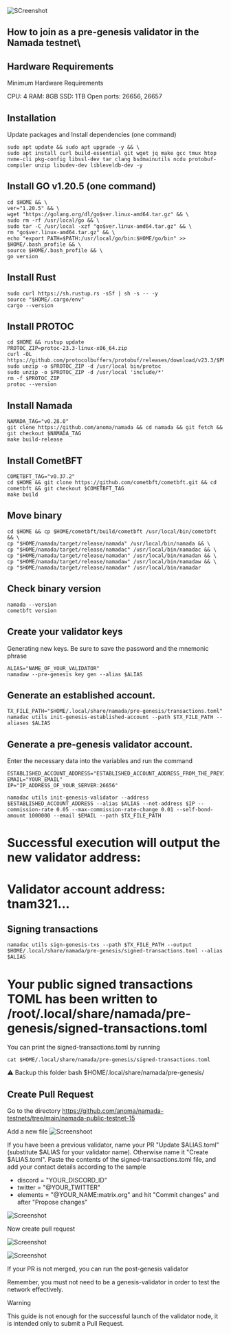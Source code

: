 ![SCreenshot](https://github.com/cryptobtcbuyer/Testnet_guides/raw/main/Namada/assets/pr_cover.png)


## How to join as a pre-genesis validator in the Namada testnet\

## Hardware Requirements
Minimum Hardware Requirements

CPU: 4
RAM: 8GB
SSD: 1TB
Open ports: 26656, 26657


## Installation
Update packages and Install dependencies (one command)

```
sudo apt update && sudo apt upgrade -y && \
sudo apt install curl build-essential git wget jq make gcc tmux htop nvme-cli pkg-config libssl-dev tar clang bsdmainutils ncdu protobuf-compiler unzip libudev-dev libleveldb-dev -y
```
## Install GO v1.20.5 (one command)

```
cd $HOME && \
ver="1.20.5" && \
wget "https://golang.org/dl/go$ver.linux-amd64.tar.gz" && \
sudo rm -rf /usr/local/go && \
sudo tar -C /usr/local -xzf "go$ver.linux-amd64.tar.gz" && \
rm "go$ver.linux-amd64.tar.gz" && \
echo "export PATH=$PATH:/usr/local/go/bin:$HOME/go/bin" >> $HOME/.bash_profile && \
source $HOME/.bash_profile && \
go version
```

## Install Rust
```
sudo curl https://sh.rustup.rs -sSf | sh -s -- -y
source "$HOME/.cargo/env"
cargo --version
```

## Install PROTOC
```
cd $HOME && rustup update  
PROTOC_ZIP=protoc-23.3-linux-x86_64.zip
curl -OL https://github.com/protocolbuffers/protobuf/releases/download/v23.3/$PROTOC_ZIP 
sudo unzip -o $PROTOC_ZIP -d /usr/local bin/protoc 
sudo unzip -o $PROTOC_ZIP -d /usr/local 'include/*' 
rm -f $PROTOC_ZIP 
protoc --version
```

## Install Namada
```
NAMADA_TAG="v0.28.0"
git clone https://github.com/anoma/namada && cd namada && git fetch && git checkout $NAMADA_TAG 
make build-release
```

## Install CometBFT
```
COMETBFT_TAG="v0.37.2"
cd $HOME && git clone https://github.com/cometbft/cometbft.git && cd cometbft && git checkout $COMETBFT_TAG
make build
```

## Move binary
```
cd $HOME && cp $HOME/cometbft/build/cometbft /usr/local/bin/cometbft && \
cp "$HOME/namada/target/release/namada" /usr/local/bin/namada && \
cp "$HOME/namada/target/release/namadac" /usr/local/bin/namadac && \
cp "$HOME/namada/target/release/namadan" /usr/local/bin/namadan && \
cp "$HOME/namada/target/release/namadaw" /usr/local/bin/namadaw && \
cp "$HOME/namada/target/release/namadar" /usr/local/bin/namadar
```

## Check binary version
```
namada --version
cometbft version

```

## Create your validator keys
Generating new keys. Be sure to save the password and the mnemonic phrase
```
ALIAS="NAME_OF_YOUR_VALIDATOR"
namadaw --pre-genesis key gen --alias $ALIAS
```

## Generate an established account.
```
TX_FILE_PATH="$HOME/.local/share/namada/pre-genesis/transactions.toml"
namadac utils init-genesis-established-account --path $TX_FILE_PATH --aliases $ALIAS
```

## Generate a pre-genesis validator account.
Enter the necessary data into the variables and run the command
```
ESTABLISHED_ACCOUNT_ADDRESS="ESTABLISHED_ACCOUNT_ADDRESS_FROM_THE_PREVIOUS_STEP"
EMAIL="YOUR_EMAIL"
IP="IP_ADDRESS_OF_YOUR_SERVER:26656"
```

```
namadac utils init-genesis-validator --address $ESTABLISHED_ACCOUNT_ADDRESS --alias $ALIAS --net-address $IP --commission-rate 0.05 --max-commission-rate-change 0.01 --self-bond-amount 1000000 --email $EMAIL --path $TX_FILE_PATH
```

# Successful execution will output the new validator address:
# Validator account address: tnam321...
## Signing transactions
```
namadac utils sign-genesis-txs --path $TX_FILE_PATH --output $HOME/.local/share/namada/pre-genesis/signed-transactions.toml --alias $ALIAS
```

# Your public signed transactions TOML has been written to /root/.local/share/namada/pre-genesis/signed-transactions.toml
You can print the signed-transactions.toml by running
```
cat $HOME/.local/share/namada/pre-genesis/signed-transactions.toml
```
⚠️ Backup this folder bash $HOME/.local/share/namada/pre-genesis/



## Create Pull Request
Go to the directory https://github.com/anoma/namada-testnets/tree/main/namada-public-testnet-15

Add a new file 
![Screenshoot](https://github.com/cryptobtcbuyer/Testnet_guides/blob/main/Namada/assets/new_file.png)

If you have been a previous validator, name your PR "Update $ALIAS.toml" (substitute $ALIAS for your validator name).
Otherwise name it "Create $ALIAS.toml".
Paste the contents of the signed-transactions.toml file, and add your contact details according to the sample

- discord = "YOUR_DISCORD_ID"
- twitter = "@YOUR_TWITTER"
- elements = "@YOUR_NAME:matrix.org"
and hit "Commit changes" and after "Propose changes"

![Screenshot](https://github.com/cryptobtcbuyer/Testnet_guides/blob/main/Namada/assets/commit3.png)   

Now create pull request

![Screenshot](https://github.com/cryptobtcbuyer/Testnet_guides/raw/main/Namada/assets/pr2.png)

![Screenshot](https://github.com/cryptobtcbuyer/Testnet_guides/raw/main/Namada/assets/open2.png)

If your PR is not merged, you can run the post-genesis validator

Remember, you must not need to be a genesis-validator in order to test the network effectively.

Warning

This guide is not enough for the successful launch of the validator node, it is intended only to submit a Pull Request.
                                                                          
